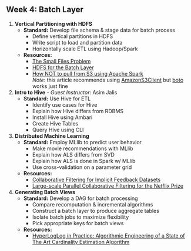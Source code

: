 Week 4: Batch Layer
------------------------------------------

1. __Vertical Partitioning with HDFS__
    - **Standard:** Develop file schema & stage data for batch process
        + Define vertical partitions in HDFS
        + Write script to load and partition data
        + Horizontally scale ETL using Hadoop/Spark
    - **Resources:**
        + [The Small Files Problem](http://blog.cloudera.com/blog/2009/02/the-small-files-problem/)
        + [HDFS for the Batch Layer](https://dzone.com/articles/hdfs-batch-layer)
        + [How NOT to pull from S3 using Apache Spark](http://tech.kinja.com/how-not-to-pull-from-s3-using-apache-spark-1704509219)  
        _Note_: this article recommends using [AmazonS3Client](https://github.com/aws/aws-sdk-java/blob/master/aws-java-sdk-s3/src/main/java/com/amazonaws/services/s3/AmazonS3Client.java) but [boto](https://github.com/boto/boto3) works just fine
2. __Intro to Hive__ - *Guest Instructor*: Asim Jalis
    - **Standard:** Use Hive for ETL
        + Identify use cases for Hive
        + Explain how Hive differs from RDBMS
        + Install Hive using Ambari
        + Create Hive Tables
        + Query Hive using CLI
3. __Distributed Machine Learning__
    - **Standard:** Employ MLlib to predict user behavior
        + Make movie recommendations with MLlib
        + Explain how ALS differs from SVD
        + Explain how ALS is done in Spark w/ MLlib
        + Use cross-validation on a parameter grid
    - **Resources:**
        + [Collaborative Filtering for Implicit Feedback Datasets](http://yifanhu.net/PUB/cf.pdf)
        + [Large-scale Parallel Collaborative Filtering for
the Netflix Prize](http://www.grappa.univ-lille3.fr/~mary/cours/stats/centrale/reco/paper/MatrixFactorizationALS.pdf)
4. __Generating Batch Views__
    - **Standard:** Develop a DAG for batch processing
        + Compare recomputation & incremental algorithms
        + Construct a batch layer to produce aggregate tables
        + Isolate batch jobs to maximize flexibility
        + Pick appropriate keys for batch views
    - **Resources:**
        + [HyperLogLog in Practice: Algorithmic Engineering of a State of The Art Cardinality Estimation Algorithm](http://research.google.com/pubs/archive/40671.pdf)
